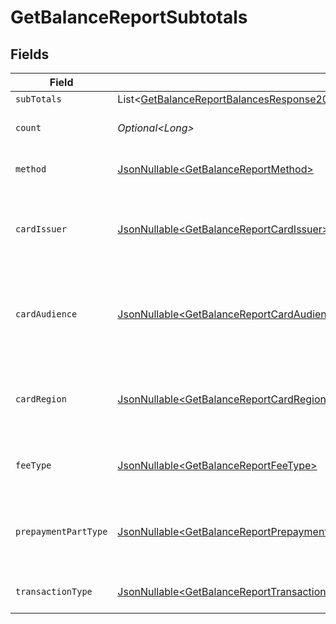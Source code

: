 # GetBalanceReportSubtotals


## Fields

| Field                                                                                                                                                                                                                                                | Type                                                                                                                                                                                                                                                 | Required                                                                                                                                                                                                                                             | Description                                                                                                                                                                                                                                          | Example                                                                                                                                                                                                                                              |
| ---------------------------------------------------------------------------------------------------------------------------------------------------------------------------------------------------------------------------------------------------- | ---------------------------------------------------------------------------------------------------------------------------------------------------------------------------------------------------------------------------------------------------- | ---------------------------------------------------------------------------------------------------------------------------------------------------------------------------------------------------------------------------------------------------- | ---------------------------------------------------------------------------------------------------------------------------------------------------------------------------------------------------------------------------------------------------- | ---------------------------------------------------------------------------------------------------------------------------------------------------------------------------------------------------------------------------------------------------- |
| `subTotals`                                                                                                                                                                                                                                          | List\<[GetBalanceReportBalancesResponse200ApplicationHalPlusJsonResponseBodyTotalsPendingBalanceCloseSubTotals](../../models/operations/GetBalanceReportBalancesResponse200ApplicationHalPlusJsonResponseBodyTotalsPendingBalanceCloseSubTotals.md)> | :heavy_minus_sign:                                                                                                                                                                                                                                   | N/A                                                                                                                                                                                                                                                  |                                                                                                                                                                                                                                                      |
| `count`                                                                                                                                                                                                                                              | *Optional\<Long>*                                                                                                                                                                                                                                    | :heavy_minus_sign:                                                                                                                                                                                                                                   | Number of transactions of this type                                                                                                                                                                                                                  | 50                                                                                                                                                                                                                                                   |
| `method`                                                                                                                                                                                                                                             | [JsonNullable\<GetBalanceReportMethod>](../../models/operations/GetBalanceReportMethod.md)                                                                                                                                                           | :heavy_minus_sign:                                                                                                                                                                                                                                   | Payment type of the transactions                                                                                                                                                                                                                     | creditcard                                                                                                                                                                                                                                           |
| `cardIssuer`                                                                                                                                                                                                                                         | [JsonNullable\<GetBalanceReportCardIssuer>](../../models/operations/GetBalanceReportCardIssuer.md)                                                                                                                                                   | :heavy_minus_sign:                                                                                                                                                                                                                                   | In case of payments transactions with card, the card issuer will be available                                                                                                                                                                        | amex                                                                                                                                                                                                                                                 |
| `cardAudience`                                                                                                                                                                                                                                       | [JsonNullable\<GetBalanceReportCardAudience>](../../models/operations/GetBalanceReportCardAudience.md)                                                                                                                                               | :heavy_minus_sign:                                                                                                                                                                                                                                   | In case of payments trnsactions with card, the card audience will be available.                                                                                                                                                                      | other                                                                                                                                                                                                                                                |
| `cardRegion`                                                                                                                                                                                                                                         | [JsonNullable\<GetBalanceReportCardRegion>](../../models/operations/GetBalanceReportCardRegion.md)                                                                                                                                                   | :heavy_minus_sign:                                                                                                                                                                                                                                   | In case of payments transactions with card, the card region will be available.                                                                                                                                                                       | domestic                                                                                                                                                                                                                                             |
| `feeType`                                                                                                                                                                                                                                            | [JsonNullable\<GetBalanceReportFeeType>](../../models/operations/GetBalanceReportFeeType.md)                                                                                                                                                         | :heavy_minus_sign:                                                                                                                                                                                                                                   | Present when the transaction represents a fee.                                                                                                                                                                                                       | payment-fee                                                                                                                                                                                                                                          |
| `prepaymentPartType`                                                                                                                                                                                                                                 | [JsonNullable\<GetBalanceReportPrepaymentPartType>](../../models/operations/GetBalanceReportPrepaymentPartType.md)                                                                                                                                   | :heavy_minus_sign:                                                                                                                                                                                                                                   | Prepayment part: fee itself, reimbursement, discount, VAT or rounding compensation.                                                                                                                                                                  | fee                                                                                                                                                                                                                                                  |
| `transactionType`                                                                                                                                                                                                                                    | [JsonNullable\<GetBalanceReportTransactionType>](../../models/operations/GetBalanceReportTransactionType.md)                                                                                                                                         | :heavy_minus_sign:                                                                                                                                                                                                                                   | Represents the transaction type                                                                                                                                                                                                                      | payment                                                                                                                                                                                                                                              |